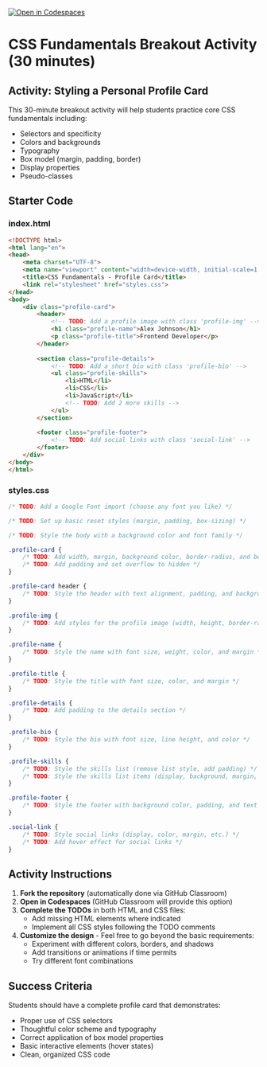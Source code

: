 [![Open in Codespaces](https://classroom.github.com/assets/launch-codespace-2972f46106e565e64193e422d61a12cf1da4916b45550586e14ef0a7c637dd04.svg)](https://classroom.github.com/open-in-codespaces?assignment_repo_id=19499716)
# CSS Fundamentals Breakout Activity (30 minutes)

## Activity: Styling a Personal Profile Card

This 30-minute breakout activity will help students practice core CSS fundamentals including:
- Selectors and specificity
- Colors and backgrounds
- Typography
- Box model (margin, padding, border)
- Display properties
- Pseudo-classes

## Starter Code

### index.html
```html
<!DOCTYPE html>
<html lang="en">
<head>
    <meta charset="UTF-8">
    <meta name="viewport" content="width=device-width, initial-scale=1.0">
    <title>CSS Fundamentals - Profile Card</title>
    <link rel="stylesheet" href="styles.css">
</head>
<body>
    <div class="profile-card">
        <header>
            <!-- TODO: Add a profile image with class 'profile-img' -->
            <h1 class="profile-name">Alex Johnson</h1>
            <p class="profile-title">Frontend Developer</p>
        </header>
        
        <section class="profile-details">
            <!-- TODO: Add a short bio with class 'profile-bio' -->
            <ul class="profile-skills">
                <li>HTML</li>
                <li>CSS</li>
                <li>JavaScript</li>
                <!-- TODO: Add 2 more skills -->
            </ul>
        </section>
        
        <footer class="profile-footer">
            <!-- TODO: Add social links with class 'social-link' -->
        </footer>
    </div>
</body>
</html>
```

### styles.css
```css
/* TODO: Add a Google Font import (choose any font you like) */

/* TODO: Set up basic reset styles (margin, padding, box-sizing) */

/* TODO: Style the body with a background color and font family */

.profile-card {
    /* TODO: Add width, margin, background color, border-radius, and box-shadow */
    /* TODO: Add padding and set overflow to hidden */
}

.profile-card header {
    /* TODO: Style the header with text alignment, padding, and background color */
}

.profile-img {
    /* TODO: Add styles for the profile image (width, height, border-radius, etc.) */
}

.profile-name {
    /* TODO: Style the name with font size, weight, color, and margin */
}

.profile-title {
    /* TODO: Style the title with font size, color, and margin */
}

.profile-details {
    /* TODO: Add padding to the details section */
}

.profile-bio {
    /* TODO: Style the bio with font size, line height, and color */
}

.profile-skills {
    /* TODO: Style the skills list (remove list style, add padding) */
    /* TODO: Style the skills list items (display, background, margin, etc.) */
}

.profile-footer {
    /* TODO: Style the footer with background color, padding, and text alignment */
}

.social-link {
    /* TODO: Style social links (display, color, margin, etc.) */
    /* TODO: Add hover effect for social links */
}
```

## Activity Instructions

1. **Fork the repository** (automatically done via GitHub Classroom)
2. **Open in Codespaces** (GitHub Classroom will provide this option)
3. **Complete the TODOs** in both HTML and CSS files:
   - Add missing HTML elements where indicated
   - Implement all CSS styles following the TODO comments
4. **Customize the design** - Feel free to go beyond the basic requirements:
   - Experiment with different colors, borders, and shadows
   - Add transitions or animations if time permits
   - Try different font combinations

## Success Criteria

Students should have a complete profile card that demonstrates:
- Proper use of CSS selectors
- Thoughtful color scheme and typography
- Correct application of box model properties
- Basic interactive elements (hover states)
- Clean, organized CSS code
